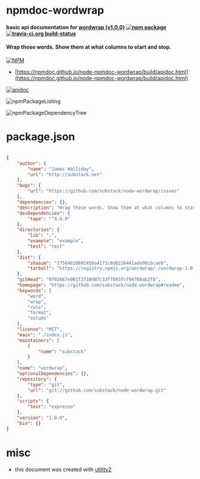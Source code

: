 # npmdoc-wordwrap

#### basic api documentation for  [wordwrap (v1.0.0)](https://github.com/substack/node-wordwrap#readme)  [![npm package](https://img.shields.io/npm/v/npmdoc-wordwrap.svg?style=flat-square)](https://www.npmjs.org/package/npmdoc-wordwrap) [![travis-ci.org build-status](https://api.travis-ci.org/npmdoc/node-npmdoc-wordwrap.svg)](https://travis-ci.org/npmdoc/node-npmdoc-wordwrap)

#### Wrap those words. Show them at what columns to start and stop.

[![NPM](https://nodei.co/npm/wordwrap.png?downloads=true&downloadRank=true&stars=true)](https://www.npmjs.com/package/wordwrap)

- [https://npmdoc.github.io/node-npmdoc-wordwrap/build/apidoc.html](https://npmdoc.github.io/node-npmdoc-wordwrap/build/apidoc.html)

[![apidoc](https://npmdoc.github.io/node-npmdoc-wordwrap/build/screenCapture.buildCi.browser.%252Ftmp%252Fbuild%252Fapidoc.html.png)](https://npmdoc.github.io/node-npmdoc-wordwrap/build/apidoc.html)

![npmPackageListing](https://npmdoc.github.io/node-npmdoc-wordwrap/build/screenCapture.npmPackageListing.svg)

![npmPackageDependencyTree](https://npmdoc.github.io/node-npmdoc-wordwrap/build/screenCapture.npmPackageDependencyTree.svg)



# package.json

```json

{
    "author": {
        "name": "James Halliday",
        "url": "http://substack.net"
    },
    "bugs": {
        "url": "https://github.com/substack/node-wordwrap/issues"
    },
    "dependencies": {},
    "description": "Wrap those words. Show them at what columns to start and stop.",
    "devDependencies": {
        "tape": "^4.0.0"
    },
    "directories": {
        "lib": ".",
        "example": "example",
        "test": "test"
    },
    "dist": {
        "shasum": "27584810891456a4171c8d0226441ade90cbcaeb",
        "tarball": "https://registry.npmjs.org/wordwrap/-/wordwrap-1.0.0.tgz"
    },
    "gitHead": "9f02667e901f2f10d87c33f7093fcf94788ab2f8",
    "homepage": "https://github.com/substack/node-wordwrap#readme",
    "keywords": [
        "word",
        "wrap",
        "rule",
        "format",
        "column"
    ],
    "license": "MIT",
    "main": "./index.js",
    "maintainers": [
        {
            "name": "substack"
        }
    ],
    "name": "wordwrap",
    "optionalDependencies": {},
    "repository": {
        "type": "git",
        "url": "git://github.com/substack/node-wordwrap.git"
    },
    "scripts": {
        "test": "expresso"
    },
    "version": "1.0.0",
    "bin": {}
}
```



# misc
- this document was created with [utility2](https://github.com/kaizhu256/node-utility2)
